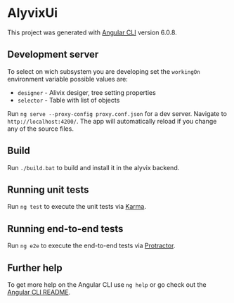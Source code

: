 # AlyvixUi

This project was generated with [Angular CLI](https://github.com/angular/angular-cli) version 6.0.8.

## Development server

To select on wich subsystem you are developing set the `workingOn` environment variable possible values are:
- `designer` - Alivix desiger, tree setting properties
- `selector` - Table with list of objects

Run `ng serve --proxy-config proxy.conf.json` for a dev server. Navigate to `http://localhost:4200/`. The app will automatically reload if you change any of the source files.


## Build

Run `./build.bat` to build and install it in the alyvix backend.

## Running unit tests

Run `ng test` to execute the unit tests via [Karma](https://karma-runner.github.io).

## Running end-to-end tests

Run `ng e2e` to execute the end-to-end tests via [Protractor](http://www.protractortest.org/).

## Further help

To get more help on the Angular CLI use `ng help` or go check out the [Angular CLI README](https://github.com/angular/angular-cli/blob/master/README.md).
